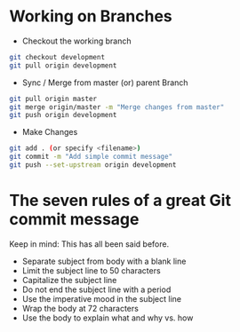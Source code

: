 # Working on Branches
- Checkout the working branch
```bash
git checkout development
git pull origin development
```

- Sync / Merge from master (or) parent Branch
```bash
git pull origin master
git merge origin/master -m "Merge changes from master"
git push origin development
```

- Make Changes

```bash
git add . (or specify <filename>)
git commit -m "Add simple commit message"
git push --set-upstream origin development
```

# The seven rules of a great Git commit message
Keep in mind: This has all been said before.

- Separate subject from body with a blank line
- Limit the subject line to 50 characters
- Capitalize the subject line
- Do not end the subject line with a period
- Use the imperative mood in the subject line
- Wrap the body at 72 characters
- Use the body to explain what and why vs. how
